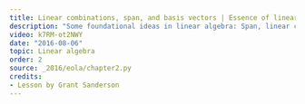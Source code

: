 ```yaml
---
title: Linear combinations, span, and basis vectors | Essence of linear algebra, chapter 2
description: "Some foundational ideas in linear algebra: Span, linear combinations, and linear dependence."
video: k7RM-ot2NWY
date: "2016-08-06"
topic: Linear algebra
order: 2
source: _2016/eola/chapter2.py
credits:
- Lesson by Grant Sanderson
---
```

